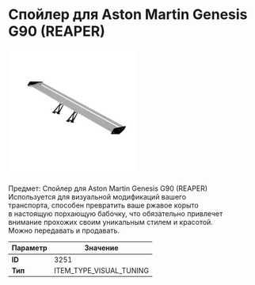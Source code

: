 # Спойлер для Aston Martin Genesis G90 (REAPER)

![Item Image](../img/3251.webp?raw=true)

Предмет: Спойлер для Aston Martin Genesis G90 (REAPER)<br>Используется для визуальной модификаций вашего<br>транспорта, способен превратить ваше ржавое корыто<br>в настоящую порхающую бабочку, что обязательно привлечет<br>внимание прохожих своим уникальным стилем и красотой.<br>Можно передавать и продавать.


| Параметр | Значение |
|----------|----------|
| **ID** | 3251 |
| **Тип** | ITEM_TYPE_VISUAL_TUNING |

